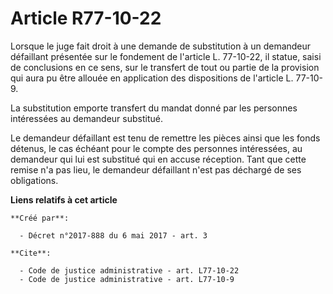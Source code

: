 # Article R77-10-22

Lorsque le juge fait droit à une demande de substitution à un demandeur défaillant présentée sur le fondement de l'article L.
77-10-22, il statue, saisi de conclusions en ce sens, sur le transfert de tout ou partie de la provision qui aura pu être
allouée en application des dispositions de l'article L. 77-10-9. 

La substitution emporte transfert du mandat donné par les personnes intéressées au demandeur substitué. 

Le demandeur défaillant est tenu de remettre les pièces ainsi que les fonds détenus, le cas échéant pour le compte des
personnes intéressées, au demandeur qui lui est substitué qui en accuse réception. Tant que cette remise n'a pas lieu, le
demandeur défaillant n'est pas déchargé de ses obligations.

**Liens relatifs à cet article**

	**Créé par**:

	  - Décret n°2017-888 du 6 mai 2017 - art. 3

	**Cite**:

	  - Code de justice administrative - art. L77-10-22
	  - Code de justice administrative - art. L77-10-9
